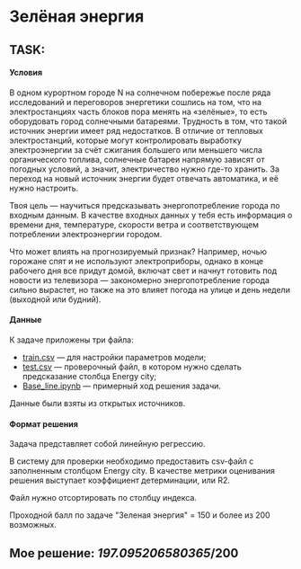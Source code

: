 # Зелёная энергия

## TASK:
#### Условия
В одном курортном городе N на солнечном побережье после ряда исследований и переговоров энергетики сошлись на том, что на электростанциях часть блоков пора менять на «зелёные», то есть оборудовать город солнечными батареями. Трудность в том, что такой источник энергии имеет ряд недостатков. В отличие от тепловых электростанций, которые могут контролировать выработку электроэнергии за счёт сжигания большего или меньшего числа органического топлива, солнечные батареи напрямую зависят от погодных условий, а значит, электричество нужно где-то хранить. За переход на новый источник энергии будет отвечать автоматика, и её нужно настроить. 

Твоя цель — научиться предсказывать энергопотребление города по входным данным. В качестве входных данных у тебя есть информация о времени дня, температуре, скорости ветра и соответствующем потреблении электроэнергии городом.

Что может влиять на прогнозируемый признак? Например, ночью горожане спят и не используют электроприборы, однако в конце рабочего дня все придут домой, включат свет и начнут готовить под новости из телевизора — закономерно энергопотребление города сильно вырастет, но также на это влияет погода на улице и день недели (выходной или будний).

#### Данные
К задаче приложены три файла:

* [train.csv](train.csv) — для настройки параметров модели;
* [test.csv](test.csv) — проверочный файл, в котором нужно сделать предсказание столбца Energy city;
* [Base_line.ipynb](Base_line.ipynb) — примерный ход решения задачи.

Данные были взяты из открытых источников.

#### Формат решения
Задача представляет собой линейную регрессию.

В систему для проверки необходимо предоставить csv-файл с заполненным столбцом Energy city. В качестве метрики оценивания решения выступает коэффициент детерминации, или R2.

Файл нужно отсортировать по столбцу индекса.

Проходной балл по задаче "Зеленая энергия" = 150 и более из 200 возможных.


## Мое решение: _197.095206580365_/200  
